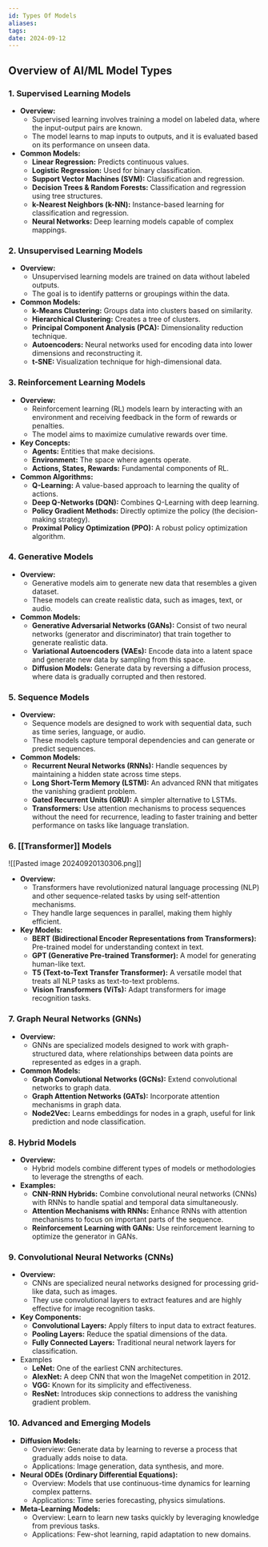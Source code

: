 ```yaml
---
id: Types Of Models
aliases: 
tags: 
date: 2024-09-12
---
```


## Overview of AI/ML Model Types

### 1. **Supervised Learning Models**

- **Overview:**
  - Supervised learning involves training a model on labeled data, where the input-output pairs are known.
  - The model learns to map inputs to outputs, and it is evaluated based on its performance on unseen data.
- **Common Models:**
  - **Linear Regression:** Predicts continuous values.
  - **Logistic Regression:** Used for binary classification.
  - **Support Vector Machines (SVM):** Classification and regression.
  - **Decision Trees & Random Forests:** Classification and regression using tree structures.
  - **k-Nearest Neighbors (k-NN):** Instance-based learning for classification and regression.
  - **Neural Networks:** Deep learning models capable of complex mappings.

### 2. **Unsupervised Learning Models**

- **Overview:**
  - Unsupervised learning models are trained on data without labeled outputs.
  - The goal is to identify patterns or groupings within the data.
- **Common Models:**
  - **k-Means Clustering:** Groups data into clusters based on similarity.
  - **Hierarchical Clustering:** Creates a tree of clusters.
  - **Principal Component Analysis (PCA):** Dimensionality reduction technique.
  - **Autoencoders:** Neural networks used for encoding data into lower dimensions and reconstructing it.
  - **t-SNE:** Visualization technique for high-dimensional data.

### 3. **Reinforcement Learning Models**

- **Overview:**
  - Reinforcement learning (RL) models learn by interacting with an environment and receiving feedback in the form of rewards or penalties.
  - The model aims to maximize cumulative rewards over time.
- **Key Concepts:**
  - **Agents:** Entities that make decisions.
  - **Environment:** The space where agents operate.
  - **Actions, States, Rewards:** Fundamental components of RL.
- **Common Algorithms:**
  - **Q-Learning:** A value-based approach to learning the quality of actions.
  - **Deep Q-Networks (DQN):** Combines Q-Learning with deep learning.
  - **Policy Gradient Methods:** Directly optimize the policy (the decision-making strategy).
  - **Proximal Policy Optimization (PPO):** A robust policy optimization algorithm.

### 4. **Generative Models**

- **Overview:**
  - Generative models aim to generate new data that resembles a given dataset.
  - These models can create realistic data, such as images, text, or audio.
- **Common Models:**
  - **Generative Adversarial Networks (GANs):** Consist of two neural networks (generator and discriminator) that train together to generate realistic data.
  - **Variational Autoencoders (VAEs):** Encode data into a latent space and generate new data by sampling from this space.
  - **Diffusion Models:** Generate data by reversing a diffusion process, where data is gradually corrupted and then restored.

### 5. **Sequence Models**

- **Overview:**
  - Sequence models are designed to work with sequential data, such as time series, language, or audio.
  - These models capture temporal dependencies and can generate or predict sequences.
- **Common Models:**
  - **Recurrent Neural Networks (RNNs):** Handle sequences by maintaining a hidden state across time steps.
  - **Long Short-Term Memory (LSTM):** An advanced RNN that mitigates the vanishing gradient problem.
  - **Gated Recurrent Units (GRU):** A simpler alternative to LSTMs.
  - **Transformers:** Use attention mechanisms to process sequences without the need for recurrence, leading to faster training and better performance on tasks like language translation.

### 6. **[[Transformer]] Models**

![[Pasted image 20240920130306.png]]

- **Overview:**
  - Transformers have revolutionized natural language processing (NLP) and other sequence-related tasks by using self-attention mechanisms.
  - They handle large sequences in parallel, making them highly efficient.
- **Key Models:**
  - **BERT (Bidirectional Encoder Representations from Transformers):** Pre-trained model for understanding context in text.
  - **GPT (Generative Pre-trained Transformer):** A model for generating human-like text.
  - **T5 (Text-to-Text Transfer Transformer):** A versatile model that treats all NLP tasks as text-to-text problems.
  - **Vision Transformers (ViTs):** Adapt transformers for image recognition tasks.

### 7. **Graph Neural Networks (GNNs)**

- **Overview:**
  - GNNs are specialized models designed to work with graph-structured data, where relationships between data points are represented as edges in a graph.
- **Common Models:**
  - **Graph Convolutional Networks (GCNs):** Extend convolutional networks to graph data.
  - **Graph Attention Networks (GATs):** Incorporate attention mechanisms in graph data.
  - **Node2Vec:** Learns embeddings for nodes in a graph, useful for link prediction and node classification.

### 8. **Hybrid Models**

- **Overview:**
  - Hybrid models combine different types of models or methodologies to leverage the strengths of each.
- **Examples:**
  - **CNN-RNN Hybrids:** Combine convolutional neural networks (CNNs) with RNNs to handle spatial and temporal data simultaneously.
  - **Attention Mechanisms with RNNs:** Enhance RNNs with attention mechanisms to focus on important parts of the sequence.
  - **Reinforcement Learning with GANs:** Use reinforcement learning to optimize the generator in GANs.

### 9. Convolutional Neural Networks (CNNs)

- **Overview:**
  - CNNs are specialized neural networks designed for processing grid-like data, such as images.
  - They use convolutional layers to extract features and are highly effective for image recognition tasks.
- **Key Components:**
  - **Convolutional Layers:** Apply filters to input data to extract features.
  - **Pooling Layers:** Reduce the spatial dimensions of the data.
  - **Fully Connected Layers:** Traditional neural network layers for classification.
- Examples
  - **LeNet:** One of the earliest CNN architectures.
  - **AlexNet:** A deep CNN that won the ImageNet competition in 2012.
  - **VGG:** Known for its simplicity and effectiveness.
  - **ResNet:** Introduces skip connections to address the vanishing gradient problem.

### 10. **Advanced and Emerging Models**

- **Diffusion Models:**
  - Overview: Generate data by learning to reverse a process that gradually adds noise to data.
  - Applications: Image generation, data synthesis, and more.
- **Neural ODEs (Ordinary Differential Equations):**
  - Overview: Models that use continuous-time dynamics for learning complex patterns.
  - Applications: Time series forecasting, physics simulations.
- **Meta-Learning Models:**
  - Overview: Learn to learn new tasks quickly by leveraging knowledge from previous tasks.
  - Applications: Few-shot learning, rapid adaptation to new domains.
